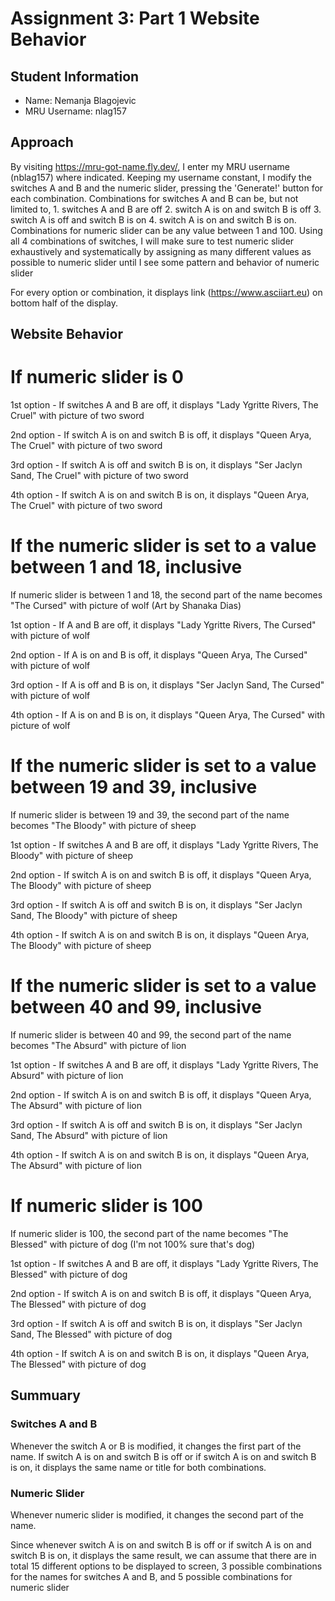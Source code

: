 # Assignment 3: Part 1 Website Behavior

## Student Information
- Name: Nemanja Blagojevic
- MRU Username: nlag157

## Approach
By visiting https://mru-got-name.fly.dev/, I enter my MRU username (nblag157) where indicated.
Keeping my username constant, I modify the switches A and B and the numeric slider, pressing the 'Generate!' button for each combination. 
Combinations for switches A and B can be, but not limited to, 1. switches A and B are off 2. switch A is on and switch B is off 3. switch A is off and switch B is on 4. switch A is on and switch B is on. Combinations for numeric slider can be any value between 1 and 100. Using all 4 combinations of switches, I will make sure to test numeric slider exhaustively and systematically by assigning as many different values as possible to numeric slider until I see some pattern and behavior of numeric slider


For every option or combination, it displays link (https://www.asciiart.eu) on bottom half of the display. 


## Website Behavior

# If numeric slider is 0 

1st option - If switches A and B are off, it displays "Lady Ygritte Rivers, The Cruel" with picture of two sword

2nd option - If switch A is on and switch B is off, it displays "Queen Arya, The Cruel" with picture of two sword

3rd option - If switch A is off and switch B is on, it displays "Ser Jaclyn Sand, The Cruel" with picture of two sword

4th option - If switch A is on and switch B is on, it displays "Queen Arya, The Cruel" with picture of two sword


# If the numeric slider is set to a value between 1 and 18, inclusive

If numeric slider is between 1 and 18, the second part of the name becomes "The Cursed" with picture of wolf (Art by Shanaka Dias)

1st option - If A and B are off, it displays "Lady Ygritte Rivers, The Cursed" with picture of wolf

2nd option - If A is on and B is off, it displays "Queen Arya, The Cursed" with picture of wolf

3rd option - If A is off and B is on, it displays "Ser Jaclyn Sand, The Cursed" with picture of wolf

4th option - If A is on and B is on, it displays "Queen Arya, The Cursed" with picture of wolf


# If the numeric slider is set to a value between 19 and 39, inclusive

If numeric slider is between 19 and 39, the second part of the name becomes "The Bloody" with picture of sheep

1st option - If switches A and B are off, it displays "Lady Ygritte Rivers, The Bloody" with picture of sheep

2nd option - If switch A is on and switch B is off, it displays "Queen Arya, The Bloody" with picture of sheep

3rd option - If switch A is off and switch B is on, it displays "Ser Jaclyn Sand, The Bloody" with picture of sheep

4th option - If switch A is on and switch B is on, it displays "Queen Arya, The Bloody" with picture of sheep


# If the numeric slider is set to a value between 40 and 99, inclusive

If numeric slider is between 40 and 99, the second part of the name becomes "The Absurd" with picture of lion

1st option - If switches A and B are off, it displays "Lady Ygritte Rivers, The Absurd" with picture of lion

2nd option - If switch A is on and switch B is off, it displays "Queen Arya, The Absurd" with picture of lion

3rd option - If switch A is off and switch B is on, it displays "Ser Jaclyn Sand, The Absurd" with picture of lion

4th option - If switch A is on and switch B is on, it displays "Queen Arya, The Absurd" with picture of lion


# If numeric slider is 100

If numeric slider is 100, the second part of the name becomes "The Blessed" with picture of dog (I'm not 100% sure that's dog)

1st option - If switches A and B are off, it displays "Lady Ygritte Rivers, The Blessed" with picture of dog

2nd option - If switch A is on and switch B is off, it displays "Queen Arya, The Blessed" with picture of dog

3rd option - If switch A is off and switch B is on, it displays "Ser Jaclyn Sand, The Blessed" with picture of dog

4th option - If switch A is on and switch B is on, it displays "Queen Arya, The Blessed" with picture of dog


## Summuary

### Switches A and B
Whenever the switch A or B is modified, it changes the first part of the name. If switch A is on and switch B is off or if switch A is on and switch B is on, it displays the same name or title for both combinations. 


### Numeric Slider
Whenever numeric slider is modified, it changes the second part of the name. 

Since whenever switch A is on and switch B is off or if switch A is on and switch B is on, it displays the same result, we can assume that there are in total 15 different options to be displayed to screen, 3 possible combinations for the names for switches A and B, and 5 possible combinations for numeric slider

